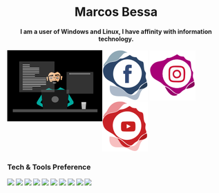 # <div align="center"> Marcos Bessa </div>
#### <div align="center"> I am a user of Windows and Linux, I have affinity with information technology. </div>
 <a><img align="left" width="220" position="center" alt="programando"  src="https://github.com/MarcosBessa/MarcosBessa/blob/main/programming.gif"/></a> 
 <a href="https://www.facebook.com/marcos.bessa.3363" target="_blank"><img src="https://github.com/MarcosBessa/MarcosBessa/blob/main/facebook.svg"></img></a> <a href="https://www.instagram.com/marc0sbessa/" target="_blank"><img src="https://github.com/MarcosBessa/MarcosBessa/blob/main/instagram.svg"></img></a><a href="https://www.youtube.com/channel/UCazncbSr-i3u4KT5QVnxNlQ" target="_blank"><img src="https://github.com/MarcosBessa/MarcosBessa/blob/main/youtube.svg"></img></a> </br>


### Tech & Tools Preference
<img src = "https://img.shields.io/badge/-HTML5-E34F26?style=flat&logo=html5&logoColor=white">   <img src = "https://img.shields.io/badge/-CSS3-1572B6?style=flat&logo=css3&logoColor=white">   <img src="https://img.shields.io/badge/-JavaScript-eed718?style=flat&logo=javascript&logoColor=ffffff"> <img src="https://img.shields.io/badge/-React-000000?style=flat&logo=react&logoColor=00c8ff"> <img src="https://img.shields.io/badge/-MongoDB-4DB33D?style=flat&logo=mongodb&logoColor=FFFFFF">
<img src="https://img.shields.io/badge/-MySQL-F29111?style=flat&logo=mysql&logoColor=FFFFFF"> <img src="http://img.shields.io/badge/-Git-F1502F?style=flat&logo=git&logoColor=FFFFFF"> <img src="http://img.shields.io/badge/-Github-000000?style=flat&logo=github&logoColor=FFFFFF"> <img src="http://img.shields.io/badge/-VS%20Code-007ACC?style=flat&logo=visual%20studio%20code&logoColor=white"> <img src="http://img.shields.io/badge/-Vercel-black?style=flat&logo=vercel&logoColor=white">
